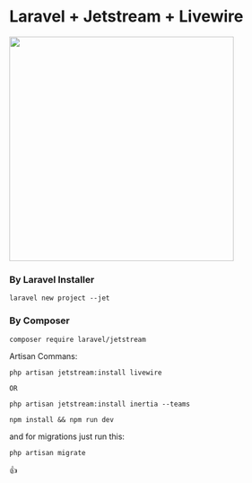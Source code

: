 # Laravel + Jetstream + Livewire

<img src="https://www.filepicker.io/api/file/TI8ov9XNRgGTbuQKDoki" width="400" height="">

### By Laravel Installer

	laravel new project --jet

### By Composer

	composer require laravel/jetstream



Artisan Commans: 


	php artisan jetstream:install livewire

    OR

	php artisan jetstream:install inertia --teams

	npm install && npm run dev


and for migrations just run this:

	php artisan migrate



:+1: